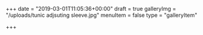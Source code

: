 +++
date = "2019-03-01T11:05:36+00:00"
draft = true
galleryImg = "/uploads/tunic adjsuting sleeve.jpg"
menuItem = false
type = "galleryItem"

+++
